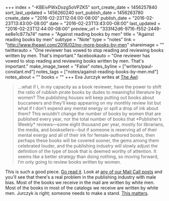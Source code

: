 +++
index = "-KBEivPWxDozg5oVPZK5"
sort_create_date = 1456257840
sort_last_updated = 1456260240
sort_publish_date = 1456263780
create_date = "2016-02-23T12:04:00-08:00"
publish_date = "2016-02-23T13:43:00-08:00"
date = "2016-02-23T13:43:00-08:00"
last_updated = "2016-02-23T12:44:00-08:00"
preview_url = "333f42d6-9716-f552-2449-ee8e1c877a74"
name = "Against reading books by men"
title = "Against reading books by men"
subtype = "Note"
type = "notes"
link = "http://www.theawl.com/2016/02/no-more-books-by-men"
shareimage = ""
twitterauto = "One reviewer has vowed to stop reading and reviewing books written by men. That's important."
facebookauto = "One reviewer has vowed to stop reading and reviewing books written by men. That's important."
make_image_tweet = "False"
notes_byline = ["writers/paul-constant.md"]
notes_tags = ["notes/against-reading-books-by-men.md"]
notes_about = ""
books = ""
+++
Eva Jurczyk writes at [The Awl](http://www.theawl.com/2016/02/no-more-books-by-men):

<blockquote>...what if I, in my capacity as a book reviewer, have the power to shift the ratio of rubbish pirate books by dudes to meaningful literature by women? The publishing houses will keep putting out books about buccaneers and they’ll keep appearing on my monthly review list but what if I don’t expend any mental energy or spill a drop of ink about them? This wouldn’t change the number of books by women that are published every year, nor the total number of books that *Publisher’s Weekly* reviews—some eight thousand per year, mostly for librarians, the media, and booksellers—but if someone is reserving all of their mental energy and all of their ink for female-authored books, then perhaps these books will be covered sooner, the gems among them celebrated louder, and the publishing industry will slowly adjust the definition of the type of book that is deemed worthy of attention. It seems like a better strategy than doing nothing, so moving forward, I’m only going to review books written by women.</blockquote>

This is such a good piece. [Go read it](http://www.theawl.com/2016/02/no-more-books-by-men). Look at [any of our Mail Call posts](http://seattlereviewofbooks.com/notes/2016/02/20/mail-call-for-february-20-2016/) and you'll see that there's a real problem in the publishing industry with male bias. Most of the books we receive in the mail are written by white men. Most of the books in most of the catalogs we receive are written by white men. Jurczyk is right; someone needs to make a stand. [This matters](http://seattlereviewofbooks.com/notes/2015/07/27/talking-with-nicola-griffith-about-the-importance-of-counting-womens-stories/).